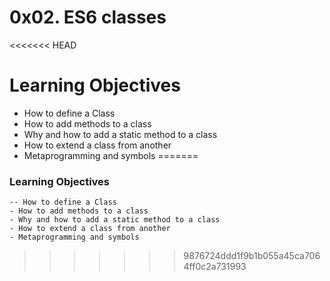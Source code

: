 # 0x02. ES6 classes

<<<<<<< HEAD
# Learning Objectives
- How to define a Class
- How to add methods to a class
- Why and how to add a static method to a class
- How to extend a class from another
- Metaprogramming and symbols
=======
### Learning Objectives
    -- How to define a Class
    - How to add methods to a class
    - Why and how to add a static method to a class
    - How to extend a class from another
    - Metaprogramming and symbols
>>>>>>> 9876724ddd1f9b1b055a45ca7064ff0c2a731993
